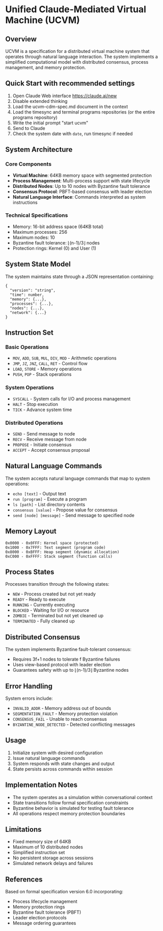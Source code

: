 # Unified Claude-Mediated Virtual Machine (UCVM)

## Overview

UCVM is a specification for a distributed virtual machine system that operates through natural language interaction. The system implements a simplified computational model with distributed consensus, process management, and memory protection.

## Quick Start with recommended settings

1. Open Claude Web interface https://claude.ai/new
2. Disable extended thinking
3. Load the ucvm-cdm-spec.md document in the context
4. Load the timesync and terminal programs repositories (or the entire programs repository)
5. Write the initial prompt "start ucvm"
6. Send to Claude
7. Check the system date with ```date```, run timesync if needed

## System Architecture

### Core Components

- **Virtual Machine**: 64KB memory space with segmented protection
- **Process Management**: Multi-process support with state lifecycle
- **Distributed Nodes**: Up to 10 nodes with Byzantine fault tolerance
- **Consensus Protocol**: PBFT-based consensus with leader election
- **Natural Language Interface**: Commands interpreted as system instructions

### Technical Specifications

- Memory: 16-bit address space (64KB total)
- Maximum processes: 256
- Maximum nodes: 10
- Byzantine fault tolerance: ⌊(n-1)/3⌋ nodes
- Protection rings: Kernel (0) and User (1)

## System State Model

The system maintains state through a JSON representation containing:

```
{
  "version": "string",
  "time": number,
  "memory": {...},
  "processes": {...},
  "nodes": {...},
  "network": {...}
}
```

## Instruction Set

### Basic Operations
- `MOV`, `ADD`, `SUB`, `MUL`, `DIV`, `MOD` - Arithmetic operations
- `JMP`, `JZ`, `JNZ`, `CALL`, `RET` - Control flow
- `LOAD`, `STORE` - Memory operations
- `PUSH`, `POP` - Stack operations

### System Operations
- `SYSCALL` - System calls for I/O and process management
- `HALT` - Stop execution
- `TICK` - Advance system time

### Distributed Operations
- `SEND` - Send message to node
- `RECV` - Receive message from node
- `PROPOSE` - Initiate consensus
- `ACCEPT` - Accept consensus proposal

## Natural Language Commands

The system accepts natural language commands that map to system operations:

- `echo [text]` - Output text
- `run [program]` - Execute a program
- `ls [path]` - List directory contents
- `consensus [value]` - Propose value for consensus
- `send [node] [message]` - Send message to specified node

## Memory Layout

```
0x0000 - 0x0FFF: Kernel space (protected)
0x1000 - 0x7FFF: Text segment (program code)
0x8000 - 0xBFFF: Heap segment (dynamic allocation)
0xC000 - 0xFFFF: Stack segment (function calls)
```

## Process States

Processes transition through the following states:
- `NEW` - Process created but not yet ready
- `READY` - Ready to execute
- `RUNNING` - Currently executing
- `BLOCKED` - Waiting for I/O or resource
- `ZOMBIE` - Terminated but not yet cleaned up
- `TERMINATED` - Fully cleaned up

## Distributed Consensus

The system implements Byzantine fault-tolerant consensus:
- Requires 3f+1 nodes to tolerate f Byzantine failures
- Uses view-based protocol with leader election
- Guarantees safety with up to ⌊(n-1)/3⌋ Byzantine nodes

## Error Handling

System errors include:
- `INVALID_ADDR` - Memory address out of bounds
- `SEGMENTATION_FAULT` - Memory protection violation
- `CONSENSUS_FAIL` - Unable to reach consensus
- `BYZANTINE_NODE_DETECTED` - Detected conflicting messages

## Usage

1. Initialize system with desired configuration
2. Issue natural language commands
3. System responds with state changes and output
4. State persists across commands within session

## Implementation Notes

- The system operates as a simulation within conversational context
- State transitions follow formal specification constraints
- Byzantine behavior is simulated for testing fault tolerance
- All operations respect memory protection boundaries

## Limitations

- Fixed memory size of 64KB
- Maximum of 10 distributed nodes
- Simplified instruction set
- No persistent storage across sessions
- Simulated network delays and failures

## References

Based on formal specification version 6.0 incorporating:
- Process lifecycle management
- Memory protection rings
- Byzantine fault tolerance (PBFT)
- Leader election protocols
- Message ordering guarantees

